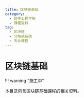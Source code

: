 ```yaml
---
title: 区块链基础
category:
  - 软件工程学院
  - 课程资料
tag:
  - 区块链
  - 分布式系统
  - 专业课程
---
```


# 区块链基础

!!! warning "施工中"

本目录包含区块链基础课程的相关资料。
